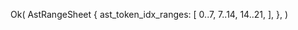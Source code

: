 Ok(
    AstRangeSheet {
        ast_token_idx_ranges: [
            0..7,
            7..14,
            14..21,
        ],
    },
)
